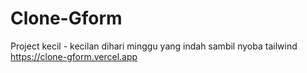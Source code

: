# Clone-Gform
Project kecil - kecilan dihari minggu yang indah sambil nyoba tailwind
https://clone-gform.vercel.app
